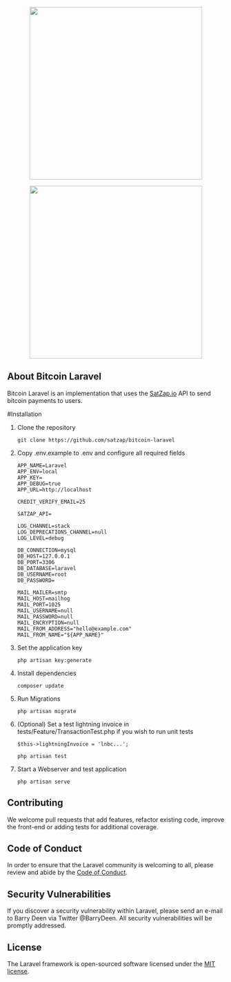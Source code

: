 <p align="center"><img src="https://bitcoin.org/img/icons/logotop.svg?1652976465" width="400"></p>
<p align="center"><a href="https://laravel.com" target="_blank"><img src="https://raw.githubusercontent.com/laravel/art/master/logo-lockup/5%20SVG/2%20CMYK/1%20Full%20Color/laravel-logolockup-cmyk-red.svg" width="400"></a></p>


## About Bitcoin Laravel

Bitcoin Laravel is an implementation that uses the [SatZap.io](https://satzap.io) API to send bitcoin payments to users.

#Installation

1. Clone the repository

    ```
    git clone https://github.com/satzap/bitcoin-laravel
    ```
2. Copy .env.example to .env and configure all required fields

    ```
    APP_NAME=Laravel
    APP_ENV=local
    APP_KEY=
    APP_DEBUG=true
    APP_URL=http://localhost

    CREDIT_VERIFY_EMAIL=25

    SATZAP_API=

    LOG_CHANNEL=stack
    LOG_DEPRECATIONS_CHANNEL=null
    LOG_LEVEL=debug

    DB_CONNECTION=mysql
    DB_HOST=127.0.0.1
    DB_PORT=3306
    DB_DATABASE=laravel
    DB_USERNAME=root
    DB_PASSWORD=

    MAIL_MAILER=smtp
    MAIL_HOST=mailhog
    MAIL_PORT=1025
    MAIL_USERNAME=null
    MAIL_PASSWORD=null
    MAIL_ENCRYPTION=null
    MAIL_FROM_ADDRESS="hello@example.com"
    MAIL_FROM_NAME="${APP_NAME}"
    ```
3. Set the application key

    ```
    php artisan key:generate
    ```
    
4. Install dependencies

    ```
    composer update
    ```
5. Run Migrations

    ```
    php artisan migrate
    ```
6. (Optional) Set a test lightning invoice in tests/Feature/TransactionTest.php if you wish to run unit tests

    ```
    $this->lightningInvoice = 'lnbc...';
    ```
    ```
    php artisan test
    ```
7. Start a Webserver and test application

    ```
    php artisan serve
    ```

## Contributing

We welcome pull requests that add features, refactor existing code, improve the front-end or adding tests for additional coverage. 

## Code of Conduct

In order to ensure that the Laravel community is welcoming to all, please review and abide by the [Code of Conduct](https://laravel.com/docs/contributions#code-of-conduct).

## Security Vulnerabilities

If you discover a security vulnerability within Laravel, please send an e-mail to Barry Deen via Twitter @BarryDeen. All security vulnerabilities will be promptly addressed.

## License

The Laravel framework is open-sourced software licensed under the [MIT license](https://opensource.org/licenses/MIT).

